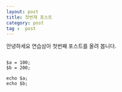 ```yaml
---
layout: post
title: 첫번재 포스트
category: post
tag :  post
---
```


안녕하세요 연습삼아 첫번째 포스트를 올려 봅니다.
<pre><code class="php">
$a = 100;
$b = 200;

echo $a;
echo $b;
</code></pre>

